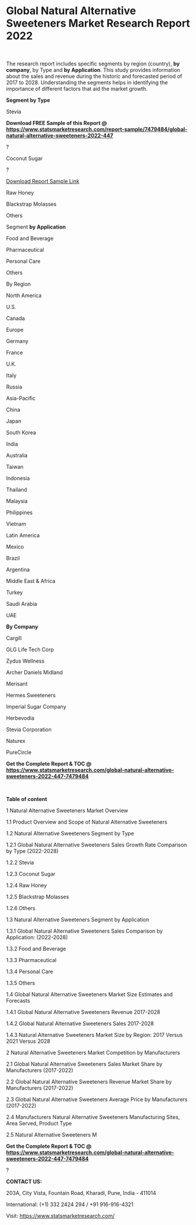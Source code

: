 <h1>Global Natural Alternative Sweeteners Market Research Report 2022</h1><br/><p>The research report includes specific segments by region (country), <strong>by company</strong>, by Type and <strong>by Application</strong>. This study provides information about the sales and revenue during the historic and forecasted period of 2017 to 2028. Understanding the segments helps in identifying the importance of different factors that aid the market growth.</p>
 
 
 
 <p><strong>Segment by Type</strong></p>
 
 
 
 <p>Stevia</p>
 
 
 
 <div><b>Download FREE Sample of this Report @ <a href="https://www.statsmarketresearch.com/download-free-sample/7479484/global-natural-alternative-sweeteners-2022-447">https://www.statsmarketresearch.com/report-sample/7479484/global-natural-alternative-sweeteners-2022-447</a></b></div>
 
 
 
 <p>? </p>
 
 
 
 <p>Coconut Sugar</p>
 
 
 
 <p>? </p>
 
 
 
 <p><a href="https://www.statsmarketresearch.com/download-free-sample/7479484/global-natural-alternative-sweeteners-2022-447">Download Report Sample Link</a></p>
 
 
 
 <p>Raw Honey</p>
 
 
 
 <p>Blackstrap Molasses</p>
 
 
 
 <p>Others</p>
 
 
 
 <p>Segment <strong>by Application</strong></p>
 
 
 
 <p>Food and Beverage</p>
 
 
 
 <p>Pharmaceutical</p>
 
 
 
 <p>Personal Care</p>
 
 
 
 <p>Others</p>
 
 
 
 <p>By Region</p>
 
 
 
 <p>North America</p>
 
 
 
 <p>U.S.</p>
 
 
 
 <p>Canada</p>
 
 
 
 <p>Europe</p>
 
 
 
 <p>Germany</p>
 
 
 
 <p>France</p>
 
 
 
 <p>U.K.</p>
 
 
 
 <p>Italy</p>
 
 
 
 <p>Russia</p>
 
 
 
 <p>Asia-Pacific</p>
 
 
 
 <p>China</p>
 
 
 
 <p>Japan</p>
 
 
 
 <p>South Korea</p>
 
 
 
 <p>India</p>
 
 
 
 <p>Australia</p>
 
 
 
 <p>Taiwan</p>
 
 
 
 <p>Indonesia</p>
 
 
 
 <p>Thailand</p>
 
 
 
 <p>Malaysia</p>
 
 
 
 <p>Philippines</p>
 
 
 
 <p>Vietnam</p>
 
 
 
 <p>Latin America</p>
 
 
 
 <p>Mexico</p>
 
 
 
 <p>Brazil</p>
 
 
 
 <p>Argentina</p>
 
 
 
 <p>Middle East & Africa</p>
 
 
 
 <p>Turkey</p>
 
 
 
 <p>Saudi Arabia</p>
 
 
 
 <p>UAE</p>
 
 
 
 <p><strong>By Company</strong></p>
 
 
 
 <p>Cargill</p>
 
 
 
 <p>GLG Life Tech Corp</p>
 
 
 
 <p>Zydus Wellness</p>
 
 
 
 <p>Archer Daniels Midland</p>
 
 
 
 <p>Merisant</p>
 
 
 
 <p>Hermes Sweeteners</p>
 
 
 
 <p>Imperial Sugar Company</p>
 
 
 
 <p>Herbevodia</p>
 
 
 
 <p>Stevia Corporation</p>
 
 
 
 <p>Naturex</p>
 
 
 
 <p>PureCircle</p>
 
 
 
 <div><b>Get the Complete Report & TOC @ <a href="https://www.statsmarketresearch.com/global-natural-alternative-sweeteners-2022-447-7479484">https://www.statsmarketresearch.com/global-natural-alternative-sweeteners-2022-447-7479484</a></b></div>
 
 
 
 <p><br />
 
 <b>Table of content</b></p>
 
 
 
 <p>1 Natural Alternative Sweeteners Market Overview<br />
 
 1.1 Product Overview and Scope of Natural Alternative Sweeteners<br />
 
 1.2 Natural Alternative Sweeteners Segment by Type<br />
 
 1.2.1 Global Natural Alternative Sweeteners Sales Growth Rate Comparison by Type (2022-2028)<br />
 
 1.2.2 Stevia<br />
 
 1.2.3 Coconut Sugar<br />
 
 1.2.4 Raw Honey<br />
 
 1.2.5 Blackstrap Molasses<br />
 
 1.2.6 Others<br />
 
 1.3 Natural Alternative Sweeteners Segment by Application<br />
 
 1.3.1 Global Natural Alternative Sweeteners Sales Comparison by Application: (2022-2028)<br />
 
 1.3.2 Food and Beverage<br />
 
 1.3.3 Pharmaceutical<br />
 
 1.3.4 Personal Care<br />
 
 1.3.5 Others<br />
 
 1.4 Global Natural Alternative Sweeteners Market Size Estimates and Forecasts<br />
 
 1.4.1 Global Natural Alternative Sweeteners Revenue 2017-2028<br />
 
 1.4.2 Global Natural Alternative Sweeteners Sales 2017-2028<br />
 
 1.4.3 Natural Alternative Sweeteners Market Size by Region: 2017 Versus 2021 Versus 2028<br />
 
 2 Natural Alternative Sweeteners Market Competition by Manufacturers<br />
 
 2.1 Global Natural Alternative Sweeteners Sales Market Share by Manufacturers (2017-2022)<br />
 
 2.2 Global Natural Alternative Sweeteners Revenue Market Share by Manufacturers (2017-2022)<br />
 
 2.3 Global Natural Alternative Sweeteners Average Price by Manufacturers (2017-2022)<br />
 
 2.4 Manufacturers Natural Alternative Sweeteners Manufacturing Sites, Area Served, Product Type<br />
 
 2.5 Natural Alternative Sweeteners M</p>
 
 
 
 <div><b>Get the Complete Report & TOC @ <a href="https://www.statsmarketresearch.com/global-natural-alternative-sweeteners-2022-447-7479484">https://www.statsmarketresearch.com/global-natural-alternative-sweeteners-2022-447-7479484</a></b></div>
 
 
 
 <p>? </p>
 
 
 
 <p><b>CONTACT US:</b><br />
 
 203A, City Vista, Fountain Road, Kharadi, Pune, India - 411014<br />
 
 International: (+1) 332 2424 294 / +91 916-916-4321<br />
 
 Visit: <a href="https://www.statsmarketresearch.com/">https://www.statsmarketresearch.com/</a></p>